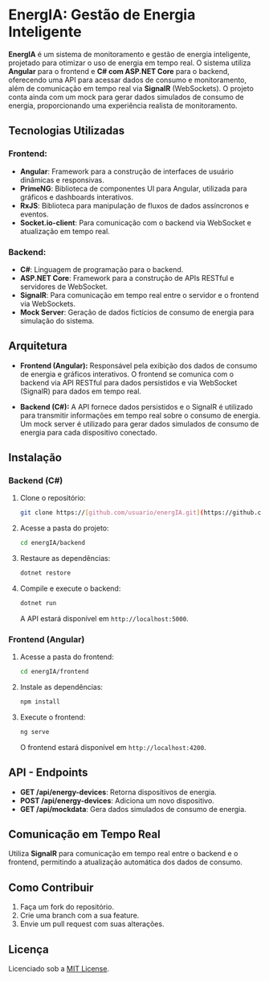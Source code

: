 # **EnergIA: Gestão de Energia Inteligente**

**EnergIA** é um sistema de monitoramento e gestão de energia inteligente, projetado para otimizar o uso de energia em tempo real. O sistema utiliza **Angular** para o frontend e **C# com ASP.NET Core** para o backend, oferecendo uma API para acessar dados de consumo e monitoramento, além de comunicação em tempo real via **SignalR** (WebSockets). O projeto conta ainda com um mock para gerar dados simulados de consumo de energia, proporcionando uma experiência realista de monitoramento.

## **Tecnologias Utilizadas**

### **Frontend:**
- **Angular**: Framework para a construção de interfaces de usuário dinâmicas e responsivas.
- **PrimeNG**: Biblioteca de componentes UI para Angular, utilizada para gráficos e dashboards interativos.
- **RxJS**: Biblioteca para manipulação de fluxos de dados assíncronos e eventos.
- **Socket.io-client**: Para comunicação com o backend via WebSocket e atualização em tempo real.

### **Backend:**
- **C#**: Linguagem de programação para o backend.
- **ASP.NET Core**: Framework para a construção de APIs RESTful e servidores de WebSocket.
- **SignalR**: Para comunicação em tempo real entre o servidor e o frontend via WebSockets.
- **Mock Server**: Geração de dados fictícios de consumo de energia para simulação do sistema.

## **Arquitetura**

- **Frontend (Angular):** Responsável pela exibição dos dados de consumo de energia e gráficos interativos. O frontend se comunica com o backend via API RESTful para dados persistidos e via WebSocket (SignalR) para dados em tempo real.

- **Backend (C#):** A API fornece dados persistidos e o SignalR é utilizado para transmitir informações em tempo real sobre o consumo de energia. Um mock server é utilizado para gerar dados simulados de consumo de energia para cada dispositivo conectado.

## **Instalação**

### **Backend (C#)**

1. Clone o repositório:
    ```bash
    git clone https://[github.com/usuario/energIA.git](https://github.com/EnergIA-restic36/EnergIA)
    ```

2. Acesse a pasta do projeto:
    ```bash
    cd energIA/backend
    ```

3. Restaure as dependências:
    ```bash
    dotnet restore
    ```

4. Compile e execute o backend:
    ```bash
    dotnet run
    ```

   A API estará disponível em `http://localhost:5000`.

### **Frontend (Angular)**

1. Acesse a pasta do frontend:
    ```bash
    cd energIA/frontend
    ```

2. Instale as dependências:
    ```bash
    npm install
    ```

3. Execute o frontend:
    ```bash
    ng serve
    ```

   O frontend estará disponível em `http://localhost:4200`.

## **API - Endpoints**

- **GET /api/energy-devices**: Retorna dispositivos de energia.
- **POST /api/energy-devices**: Adiciona um novo dispositivo.
- **GET /api/mockdata**: Gera dados simulados de consumo de energia.

## **Comunicação em Tempo Real**

Utiliza **SignalR** para comunicação em tempo real entre o backend e o frontend, permitindo a atualização automática dos dados de consumo.

## **Como Contribuir**

1. Faça um fork do repositório.
2. Crie uma branch com a sua feature.
3. Envie um pull request com suas alterações.

## **Licença**

Licenciado sob a [MIT License](LICENSE).
